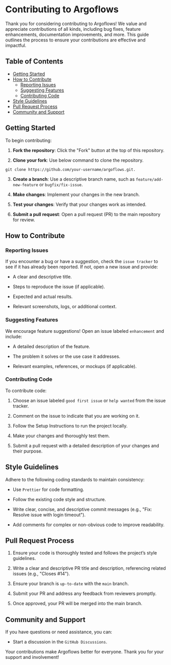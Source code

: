 # Contributing to Argoflows

Thank you for considering contributing to Argoflows! We value and appreciate contributions of all kinds, including bug fixes, feature enhancements, documentation improvements, and more. This guide outlines the process to ensure your contributions are effective and impactful.

## Table of Contents

- [Getting Started](#getting-started)
- [How to Contribute](#how-to-contribute)
   - [Reporting Issues](#reporting-issues)
   - [Suggesting Features](#suggesting-features)
   - [Contributing Code](#contributing-code)
- [Style Guidelines](#style-guidelines)
- [Pull Request Process](#pull-request-process)
- [Community and Support](#community-and-support)

## Getting Started

To begin contributing:

1. **Fork the repository**: Click the "Fork" button at the top of this repository.

2. **Clone your fork**: Use below command to clone the repository.

```
git clone https://github.com/your-username/argoflows.git.
```

3. **Create a branch**: Use a descriptive branch name, such as `feature/add-new-feature` or `bugfix/fix-issue`.

4. **Make changes**: Implement your changes in the new branch.

5. **Test your changes**: Verify that your changes work as intended.

6. **Submit a pull request**: Open a pull request (PR) to the main repository for review.

## How to Contribute

### Reporting Issues

If you encounter a bug or have a suggestion, check the `issue tracker` to see if it has already been reported. If not, open a new issue and provide:

- A clear and descriptive title.

- Steps to reproduce the issue (if applicable).

- Expected and actual results.

- Relevant screenshots, logs, or additional context.

### Suggesting Features

We encourage feature suggestions! Open an issue labeled `enhancement` and include:

- A detailed description of the feature.

- The problem it solves or the use case it addresses.

- Relevant examples, references, or mockups (if applicable).

### Contributing Code

To contribute code:

1. Choose an issue labeled `good first issue` or `help wanted` from the issue tracker.

2. Comment on the issue to indicate that you are working on it.

3. Follow the Setup Instructions to run the project locally.

4. Make your changes and thoroughly test them.

5. Submit a pull request with a detailed description of your changes and their purpose.

## Style Guidelines

Adhere to the following coding standards to maintain consistency:

- Use `Prettier` for code formatting.

- Follow the existing code style and structure.

- Write clear, concise, and descriptive commit messages (e.g., "Fix: Resolve issue with login timeout").

- Add comments for complex or non-obvious code to improve readability.

## Pull Request Process

1. Ensure your code is thoroughly tested and follows the project’s style guidelines.

2. Write a clear and descriptive PR title and description, referencing related issues (e.g., "Closes #14").

3. Ensure your branch is `up-to-date` with the `main` branch.

4. Submit your PR and address any feedback from reviewers promptly.

5. Once approved, your PR will be merged into the main branch.


## Community and Support

If you have questions or need assistance, you can:

- Start a discussion in the `GitHub Discussions`.

Your contributions make Argoflows better for everyone. Thank you for your support and involvement!




